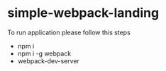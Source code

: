 # simple-webpack-landing
To run application please follow this steps

* npm i 
* npm i -g webpack
* webpack-dev-server
